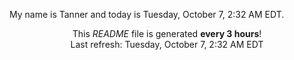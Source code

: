My name is Tanner and today is Tuesday, October 7, 2:32 AM EDT.

<p align="center">This <i>README</i> file is generated <b>every 3 hours</b>!</br>Last refresh: Tuesday, October 7, 2:32 AM EDT<br /></p>
